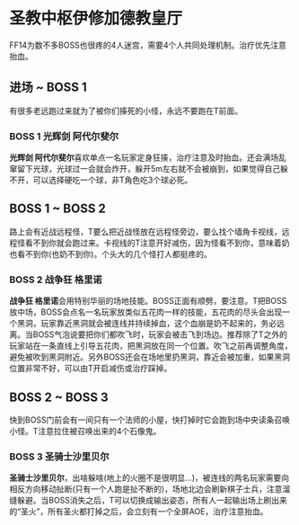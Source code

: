# 圣教中枢伊修加德教皇厅

FF14为数不多BOSS也很疼的4人迷宫，需要4个人共同处理机制。治疗优先注意抬血。

## 进场 ~ BOSS 1

有很多老远跑过来就为了被你们揍死的小怪，永远不要跑在<Role name="tank" />T前面。

### BOSS 1 光辉剑 阿代尔斐尔
**光辉剑 阿代尔斐尔**喜欢单点一名玩家定身狂揍，<Role name="healer" />治疗注意及时抬血。还会满场乱窜留下光球，光球过一会就会炸开，躲开5m左右就不会被崩到，如果觉得自己躲不开，可以选择硬吃一个球，非T角色吃3个球必死。

## BOSS 1 ~ BOSS 2

路上会有近战远程怪，<Role name="tank" />T要么把近战怪放在远程怪旁边，要么找个墙角卡视线，远程怪看不到你就会跑过来。卡视线的T注意开好减伤，因为怪看不到你，意味着奶也看不到你(也奶不到你)。个头大的几个怪打人都挺疼的。

### BOSS 2 战争狂 格里诺
**战争狂 格里诺**会用特别华丽的场地技能。BOSS正面有顺劈，要注意。<Role name="tank" />T把BOSS放中场，BOSS会点名一名玩家放类似五花肉一样的技能，五花肉的尽头会出现一个黑洞，玩家靠近黑洞就会被连线并持续掉血，这个血崩是奶不起来的，务必远离。当BOSS气泡说要把你们都吹飞时，玩家会被击飞到场边。推荐<Role name="dps" />除了T之外的玩家站在一条直线上引导五花肉，把黑洞放在同一个位置。吹飞之前再调整角度，避免被吹到黑洞附近。另外BOSS还会在场地里扔黑洞，靠近会被加重，如果黑洞位置非常不好，可以由T开启减伤或治疗踩掉。

## BOSS 2 ~ BOSS 3

快到BOSS门前会有一间只有一个法师的小屋，快打掉时它会跑到场中央读条召唤小怪。T注意拉住被召唤出来的4个石像鬼。

### BOSS 3 圣骑士沙里贝尔
**圣骑士沙里贝尔**，出啥躲啥(地上的火圈不是很明显…)，被连线的两名玩家需要向相反方向移动扯断(只有一个人跑是扯不断的)，场地北边会刷新棋子士兵，注意溜缝躲避。当BOSS消失之后，T可以切换成输出姿态，所有人一起输出场上刷出来的“圣火”，所有圣火都打掉之后，会立刻有一个全屏AOE，<Role name="healer" />治疗注意抬血。